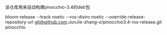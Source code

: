


该仓库用来自动构建pinocchio-3.4的deb包

bloom-release --track noetic --ros-distro noetic --override-release-repository-url git@github.com:JunJie-zhang-o/pinocchio3.4-ros-release.git pinocchio
